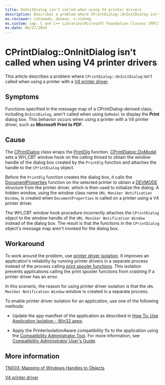 ```yaml
---
title: OnInitDialog isn't called when using V4 printer drivers
description: Describes a problem where CPrintDialog::OnInitDialog isn't called when using a printer with a V4 printer driver. 
ms.reviewer: ishimada, davean, v-sidong
ms.custom: sap: C and C++ Libraries\Microsoft Foundation Classes (MFC)
ms.date: 06/27/2024
---
```


# CPrintDialog::OnInitDialog isn't called when using V4 printer drivers

This article describes a problem where `CPrintDialog::OnInitDialog` isn't called when using a printer with a [V4 printer driver](/windows-hardware/drivers/print/v4-printer-driver).

## Symptoms

Functions specified in the message map of a CPrintDialog-derived class, including `OnInitDialog`, aren't called when using `DoModal` to display the **Print** dialog box. This behavior occurs when using a printer with a V4 printer driver, such as **Microsoft Print to PDF**.

## Cause

The [CPrintDialog](/cpp/mfc/reference/cprintdialog-class) class wraps the [PrintDlg](/previous-versions/windows/desktop/legacy/ms646940(v=vs.85)) function. [CPrintDialog::DoModal](/cpp/mfc/reference/cprintdialog-class#domodal) sets a WH_CBT window hook on the calling thread to obtain the window handle of the dialog box created by the `PrintDlg` function and attaches the handle to the `CPrintDialog` object.

Before the `PrintDlg` function creates the dialog box, it calls the [DocumentProperties](/windows/win32/printdocs/documentproperties) function on the selected printer to obtain a [DEVMODE](/windows/win32/api/wingdi/ns-wingdi-devmodea) structure from the printer driver, which is then used to initialize the dialog. A hidden window, using the window class name `URL Moniker Notification Window`, is created when `DocumentProperties` is called on a printer using a V4 printer driver.

The WH_CBT window hook procedure incorrectly attaches the `CPrintDialog` object to the window handle of the `URL Moniker Notification Window` instead of the dialog box. The result is that the functions in the `CPrintDialog` object's message map aren't invoked for the dialog box.

## Workaround

To work around the problem, use [printer driver isolation](/windows-hardware/drivers/print/printer-driver-isolation). It improves an application's reliability by running printer drivers in a separate process instead of the process calling [print spooler functions](/windows/win32/printdocs/printing-and-print-spooler-functions#print-job-functions). This isolation prevents applications calling the print spooler functions from crashing if a printer driver has an error.

In this scenario, the reason for using printer driver isolation is that the `URL Moniker Notification Window` window is created in a separate process.

To enable printer driver isolation for an application, use one of the following methods:

- Update the app manifest of the application as described in [How To: Use Application Isolation - Win32 apps](/windows/win32/printdocs/use-application-isolation).

- Apply the PrinterIsolationAware compatibility fix to the application using the [Compatibility Administrator Tool](/windows/deployment/planning/using-the-compatibility-administrator-tool). For more information, see [Compatibility Administrator User's Guide](/windows/deployment/planning/compatibility-administrator-users-guide).

## More information

[TN003: Mapping of Windows Handles to Objects](/cpp/mfc/tn003-mapping-of-windows-handles-to-objects)

[V4 printer driver](/windows-hardware/drivers/print/v4-printer-driver)
